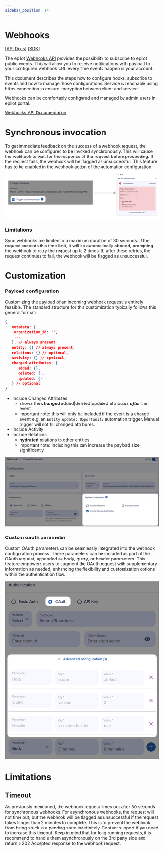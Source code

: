 ```yaml
---
sidebar_position: 14
---
```


# Webhooks

[[API Docs](/api/webhooks)]
[[SDK](https://www.npmjs.com/package/@epilot/webhooks-client)]

The epilot [Webhooks API](/api/webhooks) provides the possibility to subscribe to epilot public events. This will allow you to receive notifications with payload to your configured webhook URL every time events happen in your account.

This document describes the steps how to configure hooks, subscribe to events and how to manage those configurations. Service is reachable using https connection to ensure encryption between client and service.

Webhooks can be comfortably configured and managed by admin users in epilot portal.

[Webhooks API Documentation](/api/webhooks)

# Synchronous invocation
To get immediate feedback on the success of a webhook request, the webhook can be configured to be invoked synchronously. This will cause the webhook to wait for the response of the request before proceeding. If the request fails, the webhook will be flagged as unsuccessful. This feature has to be enabled in the webhook action of the automation configuration.
![Option to enable sync webhooks](../static/img/automation-sync-webhook.png)

### Limitations
Sync webhooks are limited to a maximum duration of 30 seconds. If the request exceeds this time limit, it will be automatically aborted, prompting the webhook to retry the request up to 2 times. If, after these retries, the request continues to fail, the webhook will be flagged as unsuccessful.

# Customization

### Payload configuration

Customizing the payload of an incoming webhook request is entirely feasible. The standard structure for this customization typically follows this general format:

```json
{
   metadata: {
    organization_id: '',
    ...
   }, // always present
   entity: {} // always present,
   relations: {} // optional,
   activity: {} // optional,
   changed_attributes: {
      added: {},
      deleted: {},
      updated: {}
   } // optional
}
```
- Include Changed Attributes
  - shows the ***changed*** added|deleted|updated attributes ***after*** the event
  - important note: this will only be included if the event is a change event e.g. an `Entity update: Opportunity` automation trigger. Manual trigger will not fill changed attribures.
- Include Activity
- Include Relations
  - **hydrated** relations to other entities
  - important note: including this can increase the payload size significantly

![Custom Webhook Payload Configuration](../static/img/webhook-custom-payload.png)

### Custom oauth parameter

Custom OAuth parameters can be seamlessly integrated into the webhook configuration process. These parameters can be included as part of the OAuth request, appended as body, query, or header parameters. This feature empowers users to augment the OAuth request with supplementary information as needed, enhancing the flexibility and customization options within the authentication flow.

![Custom Webhook Ouath Parameter](../static/img/webhook-custom-oauth.png)


# Limitations

## Timeout
As previously mentioned, the webhook request times out after 30 seconds for synchronous webhooks. For asynchronous webhooks, the request will not time out, but the webhook will be flagged as unsuccessful if the request takes longer than 2 minutes to complete. This is to prevent the webhook from being stuck in a pending state indefinitely. Contact support if you need to increase this timeout. Keep in mind that for long running requests, it is recommend to handle them asynchronously on the 3rd party side and return a 202 Accepted response to the webhook request.